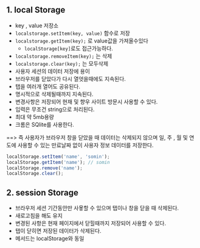 ## 1. local Storage

- key , value 저장소 
- `localstorage.setItem(key, value)` 함수로 저장
- `localstorage.getItem(key);` 로 value값을 가져올수있다
  - `localStorage[key]`로도 접근가능하다. 
- `localstorage.removeItem(key);` 는 삭제
- `localstorage.clear(key);` 는 모두삭제
- 사용자 세션의 데이터 저장에 용이
- 브라우저를 닫았다가 다시 열엇을때에도 지속된다. 
- 탭을 여러개 열어도 공유된다.
- 명시적으로 삭제될때까지 지속된다. 
- 변경사항은 저장되어 현재 및 향우 사이트 방문시 사용할 수 있다.
- 입력은 무조건 string으로 처리된다. 
- 최대 약 5mb용량
- 크롬은 SQlite를 사용한다. 

==> 즉 사용자가 브라우저 창을 닫았을 때 데이터는 삭제되지 않으며 일, 주 , 월 및 연도에 사용할 수 있는 만료날짜 없이 사용자 정보 데이터를 저장한다. 

```javascript
localStorage.setItem('name', 'somin');
localStorage.getItem('name'); // somin
localStorage.remove('name'); 
localStorage.clear();
```







## 2. session Storage

* 브라우저 세션 기간동안만 사욯할 수 있으며 탭이나 창을 닫을 때 삭제된다.
* 새로고침을 해도 유지
* 변경된 사항은 현재 페이지에서 닫힐때까지 저장되어 사용할 수 있다.
* 탭이 닫히면 저장된 데이터가 삭제된다. 
* 메서드는 localStorage와 동일 